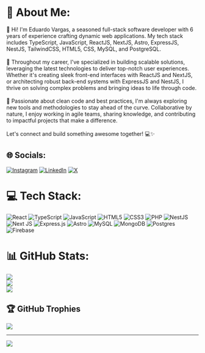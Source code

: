 # 💫 About Me:
👋 Hi! I'm Eduardo Vargas, a seasoned full-stack software developer with 6 years of experience crafting dynamic web applications. My tech stack includes TypeScript, JavaScript, ReactJS, NextJS, Astro, ExpressJS, NestJS, TailwindCSS, HTML5, CSS, MySQL, and PostgreSQL.<br><br>💼 Throughout my career, I've specialized in building scalable solutions, leveraging the latest technologies to deliver top-notch user experiences. Whether it's creating sleek front-end interfaces with ReactJS and NextJS, or architecting robust back-end systems with ExpressJS and NestJS, I thrive on solving complex problems and bringing ideas to life through code.<br><br>🚀 Passionate about clean code and best practices, I'm always exploring new tools and methodologies to stay ahead of the curve. Collaborative by nature, I enjoy working in agile teams, sharing knowledge, and contributing to impactful projects that make a difference.<br><br>Let's connect and build something awesome together! 💻✨


## 🌐 Socials:
[![Instagram](https://img.shields.io/badge/Instagram-%23E4405F.svg?logo=Instagram&logoColor=white)](https://instagram.com/lxrgomatic) [![LinkedIn](https://img.shields.io/badge/LinkedIn-%230077B5.svg?logo=linkedin&logoColor=white)](https://linkedin.com/in/vargased94) [![X](https://img.shields.io/badge/X-black.svg?logo=X&logoColor=white)](https://x.com/lxrgomatic) 

# 💻 Tech Stack:
![React](https://img.shields.io/badge/react-%2320232a.svg?style=for-the-badge&logo=react&logoColor=%2361DAFB) ![TypeScript](https://img.shields.io/badge/typescript-%23007ACC.svg?style=for-the-badge&logo=typescript&logoColor=white) ![JavaScript](https://img.shields.io/badge/javascript-%23323330.svg?style=for-the-badge&logo=javascript&logoColor=%23F7DF1E) ![HTML5](https://img.shields.io/badge/html5-%23E34F26.svg?style=for-the-badge&logo=html5&logoColor=white) ![CSS3](https://img.shields.io/badge/css3-%231572B6.svg?style=for-the-badge&logo=css3&logoColor=white) ![PHP](https://img.shields.io/badge/php-%23777BB4.svg?style=for-the-badge&logo=php&logoColor=white) ![NestJS](https://img.shields.io/badge/nestjs-%23E0234E.svg?style=for-the-badge&logo=nestjs&logoColor=white) ![Next JS](https://img.shields.io/badge/Next-black?style=for-the-badge&logo=next.js&logoColor=white) ![Express.js](https://img.shields.io/badge/express.js-%23404d59.svg?style=for-the-badge&logo=express&logoColor=%2361DAFB) ![Astro](https://img.shields.io/badge/astro-%232C2052.svg?style=for-the-badge&logo=astro&logoColor=white) ![MySQL](https://img.shields.io/badge/mysql-4479A1.svg?style=for-the-badge&logo=mysql&logoColor=white) ![MongoDB](https://img.shields.io/badge/MongoDB-%234ea94b.svg?style=for-the-badge&logo=mongodb&logoColor=white) ![Postgres](https://img.shields.io/badge/postgres-%23316192.svg?style=for-the-badge&logo=postgresql&logoColor=white) ![Firebase](https://img.shields.io/badge/firebase-a08021?style=for-the-badge&logo=firebase&logoColor=ffcd34)
# 📊 GitHub Stats:
![](https://github-readme-stats.vercel.app/api?username=vargased94&theme=dark&hide_border=false&include_all_commits=true&count_private=true)<br/>
![](https://github-readme-streak-stats.herokuapp.com/?user=vargased94&theme=dark&hide_border=false)<br/>
![](https://github-readme-stats.vercel.app/api/top-langs/?username=vargased94&theme=dark&hide_border=false&include_all_commits=true&count_private=true&layout=compact)

## 🏆 GitHub Trophies
![](https://github-profile-trophy.vercel.app/?username=vargased94&theme=radical&no-frame=false&no-bg=true&margin-w=4)

---
[![](https://visitcount.itsvg.in/api?id=vargased94&icon=0&color=0)](https://visitcount.itsvg.in)

<!-- Proudly created with GPRM ( https://gprm.itsvg.in ) -->
